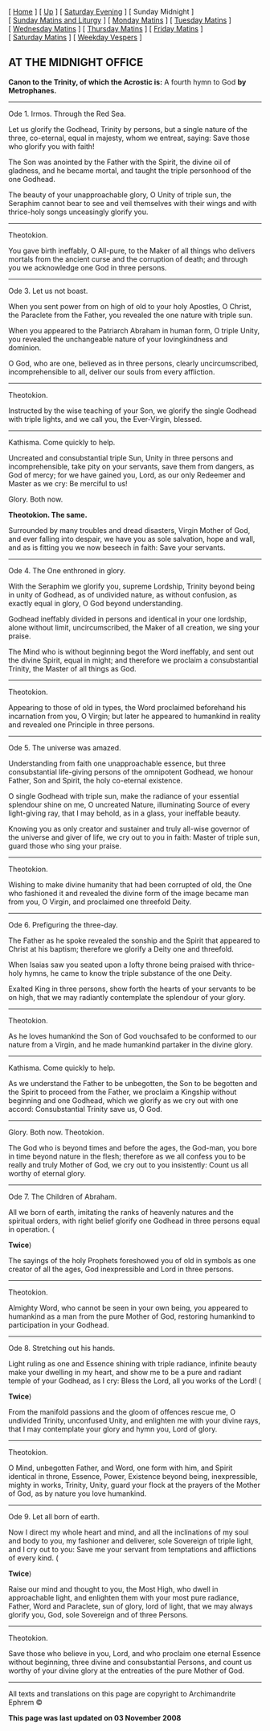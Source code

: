 \[ [Home](index.md) \] \[ [Up](tone4.md) \] \[ [Saturday Evening](sat4ec.md) \] \[ Sunday Midnight \] \[ [Sunday Matins and Liturgy](sun4mc.md) \] \[ [Monday Matins](monday_matins3.md) \] \[ [Tuesday Matins](tuesday_matins3.md) \] \[ [Wednesday Matins](wednesday_matins3.md) \] \[ [Thursday Matins](thursday_matins4.md) \] \[ [Friday Matins](friday_matins1.md) \] \[ [Saturday Matins](saturday_matins.md) \] \[ [Weekday Vespers](weekday_vespers3.md) \]

AT THE MIDNIGHT OFFICE
----------------------

**Canon to the Trinity, of which the Acrostic is:**
A fourth hymn to God
**by Metrophanes.**

****

Ode 1. Irmos. Through the Red Sea.

Let us glorify the Godhead, Trinity by persons, but a single nature of the three, co-eternal, equal in majesty, whom we entreat, saying: Save those who glorify you with faith!

The Son was anointed by the Father with the Spirit, the divine oil of gladness, and he became mortal, and taught the triple personhood of the one Godhead.

The beauty of your unapproachable glory, O Unity of triple sun, the Seraphim cannot bear to see and veil themselves with their wings and with thrice-holy songs unceasingly glorify you.

****

Theotokion.

You gave birth ineffably, O All-pure, to the Maker of all things who delivers mortals from the ancient curse and the corruption of death; and through you we acknowledge one God in three persons.

****

Ode 3. Let us not boast.

When you sent power from on high of old to your holy Apostles, O Christ, the Paraclete from the Father, you revealed the one nature with triple sun.

When you appeared to the Patriarch Abraham in human form, O triple Unity, you revealed the unchangeable nature of your lovingkindness and dominion.

O God, who are one, believed as in three persons, clearly uncircumscribed, incomprehensible to all, deliver our souls from every affliction.

****

Theotokion.

Instructed by the wise teaching of your Son, we glorify the single Godhead with triple lights, and we call you, the Ever-Virgin, blessed.

****

Kathisma. Come quickly to help.

Uncreated and consubstantial triple Sun, Unity in three persons and incomprehensible, take pity on your servants, save them from dangers, as God of mercy; for we have gained you, Lord, as our only Redeemer and Master as we cry: Be merciful to us!

Glory. Both now.

**Theotokion. The same.**

Surrounded by many troubles and dread disasters, Virgin Mother of God, and ever falling into despair, we have you as sole salvation, hope and wall, and as is fitting you we now beseech in faith: Save your servants.

****

Ode 4. The One enthroned in glory.

With the Seraphim we glorify you, supreme Lordship, Trinity beyond being in unity of Godhead, as of undivided nature, as without confusion, as exactly equal in glory, O God beyond understanding.

Godhead ineffably divided in persons and identical in your one lordship, alone without limit, uncircumscribed, the Maker of all creation, we sing your praise.

The Mind who is without beginning begot the Word ineffably, and sent out the divine Spirit, equal in might; and therefore we proclaim a consubstantial Trinity, the Master of all things as God.

****

Theotokion.

Appearing to those of old in types, the Word proclaimed beforehand his incarnation from you, O Virgin; but later he appeared to humankind in reality and revealed one Principle in three persons.

****

Ode 5. The universe was amazed.

Understanding from faith one unapproachable essence, but three consubstantial life-giving persons of the omnipotent Godhead, we honour Father, Son and Spirit, the holy co-eternal existence.

O single Godhead with triple sun, make the radiance of your essential splendour shine on me, O uncreated Nature, illuminating Source of every light-giving ray, that I may behold, as in a glass, your ineffable beauty.

Knowing you as only creator and sustainer and truly all-wise governor of the universe and giver of life, we cry out to you in faith: Master of triple sun, guard those who sing your praise.

****

Theotokion.

Wishing to make divine humanity that had been corrupted of old, the One who fashioned it and revealed the divine form of the image became man from you, O Virgin, and proclaimed one threefold Deity.

****

Ode 6. Prefiguring the three-day.

The Father as he spoke revealed the sonship and the Spirit that appeared to Christ at his baptism; therefore we glorify a Deity one and threefold.

When Isaias saw you seated upon a lofty throne being praised with thrice-holy hymns, he came to know the triple substance of the one Deity.

Exalted King in three persons, show forth the hearts of your servants to be on high, that we may radiantly contemplate the splendour of your glory.

****

Theotokion.

As he loves humankind the Son of God vouchsafed to be conformed to our nature from a Virgin, and he made humankind partaker in the divine glory.

****

Kathisma. Come quickly to help.

As we understand the Father to be unbegotten, the Son to be begotten and the Spirit to proceed from the Father, we proclaim a Kingship without beginning and one Godhead, which we glorify as we cry out with one accord: Consubstantial Trinity save us, O God.

****

Glory. Both now. Theotokion.

The God who is beyond times and before the ages, the God-man, you bore in time beyond nature in the flesh; therefore as we all confess you to be really and truly Mother of God, we cry out to you insistently: Count us all worthy of eternal glory.

****

Ode 7. The Children of Abraham.

All we born of earth, imitating the ranks of heavenly natures and the spiritual orders, with right belief glorify one Godhead in three persons equal in operation. (

**Twice**)

The sayings of the holy Prophets foreshowed you of old in symbols as one creator of all the ages, God inexpressible and Lord in three persons.

****

Theotokion.

Almighty Word, who cannot be seen in your own being, you appeared to humankind as a man from the pure Mother of God, restoring humankind to participation in your Godhead.

****

Ode 8. Stretching out his hands.

Light ruling as one and Essence shining with triple radiance, infinite beauty make your dwelling in my heart, and show me to be a pure and radiant temple of your Godhead, as I cry: Bless the Lord, all you works of the Lord! (

**Twice**)

From the manifold passions and the gloom of offences rescue me, O undivided Trinity, unconfused Unity, and enlighten me with your divine rays, that I may contemplate your glory and hymn you, Lord of glory.

****

Theotokion.

O Mind, unbegotten Father, and Word, one form with him, and Spirit identical in throne, Essence, Power, Existence beyond being, inexpressible, mighty in works, Trinity, Unity, guard your flock at the prayers of the Mother of God, as by nature you love humankind.

****

Ode 9. Let all born of earth.

Now I direct my whole heart and mind, and all the inclinations of my soul and body to you, my fashioner and deliverer, sole Sovereign of triple light, and I cry out to you: Save me your servant from temptations and afflictions of every kind. (

**Twice**)

Raise our mind and thought to you, the Most High, who dwell in approachable light, and enlighten them with your most pure radiance, Father, Word and Paraclete, sun of glory, lord of light, that we may always glorify you, God, sole Sovereign and of three Persons.

****

Theotokion.

Save those who believe in you, Lord, and who proclaim one eternal Essence without beginning, three divine and consubstantial Persons, and count us worthy of your divine glory at the entreaties of the pure Mother of God.

------------------------------------------------------------------------

All texts and translations on this page are copyright to
Archimandrite Ephrem ©

**This page was last updated on 03 November 2008**

